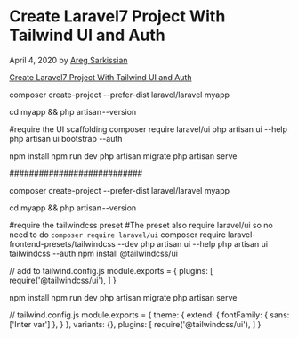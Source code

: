 # Create Laravel7 Project With Tailwind UI and Auth

April 4, 2020 by [Areg Sarkissian](https://aregsar.com/about)

[Create Laravel7 Project With Tailwind UI and Auth](https://aregsar.com/blog/2020/create-laravel7-project-with-tailwind-ui-and-auth)


composer create-project --prefer-dist laravel/laravel myapp

cd myapp && php artisan --version

#require the UI scaffolding
composer require laravel/ui
php artisan ui --help
php artisan ui bootstrap --auth

npm install
npm run dev
php artisan migrate
php artisan serve

###########################

composer create-project --prefer-dist laravel/laravel myapp

cd myapp && php artisan --version

#require the tailwindcss preset
#The preset also require laravel/ui so no need to do `composer require laravel/ui`
composer require laravel-frontend-presets/tailwindcss --dev
php artisan ui --help
php artisan ui tailwindcss --auth
npm install @tailwindcss/ui

// add to tailwind.config.js 
module.exports = 
{
   plugins: [
      require('@tailwindcss/ui'),
   ]
}

npm install
npm run dev
php artisan migrate
php artisan serve


<link rel="stylesheet" href="https://rsms.me/inter/inter.css">
// tailwind.config.js
module.exports = {
   theme: {
     extend: {
      fontFamily: { sans: ['Inter var'] },
     }
   },
   variants: {},
   plugins: [
     require('@tailwindcss/ui'),
   ]
}



